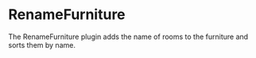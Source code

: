 # RenameFurniture
The RenameFurniture plugin adds the name of rooms to the furniture and sorts them by name.
